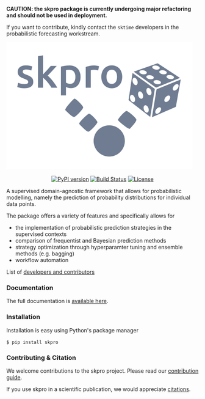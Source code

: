 **CAUTION: the skpro package is currently undergoing major refactoring and should not be used in deployment.**

If you want to contribute, kindly contact the `sktime` developers in the probabilistic forecasting workstream.

![skpro](/docs/_static/logo/logo.png)

<p align="center">
  <a href="https://badge.fury.io/py/skpro"><img src="https://badge.fury.io/py/skpro.svg" alt="PyPI version" height="18"></a>
  <a href="https://travis-ci.org/alan-turing-institute/skpro"><img src="https://travis-ci.org/alan-turing-institute/skpro.svg?branch=master" alt="Build Status"></a>
  <a href="https://opensource.org/licenses/BSD-3-Clause"><img src="https://img.shields.io/badge/License-BSD%203--Clause-blue.svg" alt="License"></a>
</p>

A supervised domain-agnostic framework that allows for probabilistic modelling, namely the prediction of probability distributions for individual data points.

The package offers a variety of features and specifically allows for

- the implementation of probabilistic prediction strategies in the supervised contexts
- comparison of frequentist and Bayesian prediction methods
- strategy optimization through hyperparamter tuning and ensemble methods (e.g. bagging)
- workflow automation

List of [developers and contributors](AUTHORS.rst)

### Documentation

The full documentation is [available here](https://alan-turing-institute.github.io/skpro/).

### Installation

Installation is easy using Python's package manager

    $ pip install skpro

### Contributing & Citation

We welcome contributions to the skpro project. Please read our [contribution guide](/CONTRIBUTING.md).

If you use skpro in a scientific publication, we would appreciate [citations](CITATION.rst).


